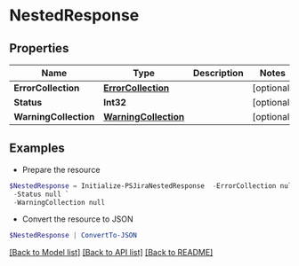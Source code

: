 # NestedResponse
## Properties

Name | Type | Description | Notes
------------ | ------------- | ------------- | -------------
**ErrorCollection** | [**ErrorCollection**](ErrorCollection.md) |  | [optional] 
**Status** | **Int32** |  | [optional] 
**WarningCollection** | [**WarningCollection**](WarningCollection.md) |  | [optional] 

## Examples

- Prepare the resource
```powershell
$NestedResponse = Initialize-PSJiraNestedResponse  -ErrorCollection null `
 -Status null `
 -WarningCollection null
```

- Convert the resource to JSON
```powershell
$NestedResponse | ConvertTo-JSON
```

[[Back to Model list]](../README.md#documentation-for-models) [[Back to API list]](../README.md#documentation-for-api-endpoints) [[Back to README]](../README.md)

